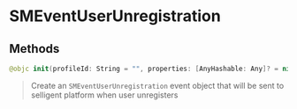 # SMEventUserUnregistration

## Methods
```swift
@objc init(profileId: String = "", properties: [AnyHashable: Any]? = nil)
```

>Create an ``SMEventUserUnregistration`` event object that will be sent to selligent platform when user unregisters<br/>